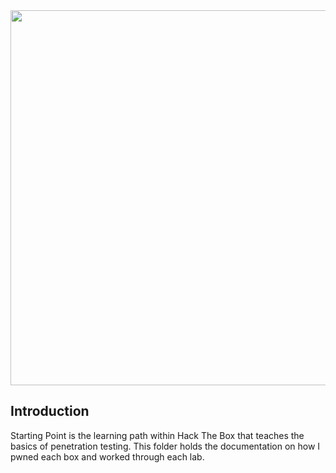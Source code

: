 <img src="https://i.imgur.com/MY56QuF.png" length="600" width="600">
<br>

## Introduction
Starting Point is the learning path within Hack The Box that teaches the basics of penetration testing. This folder holds the documentation on how I pwned each box and worked through each lab.

